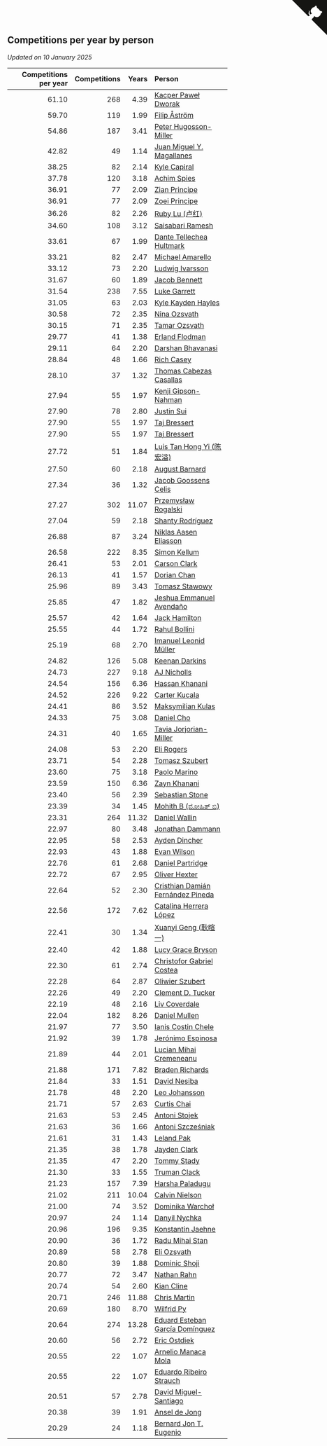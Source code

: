 ## Competitions per year by person

*Updated on 10 January 2025*

| Competitions per year | Competitions | Years | Person |
| ---: | ---: | ---: | :--- |
| 61.10 | 268 | 4.39 | [Kacper Paweł Dworak](https://www.worldcubeassociation.org/persons/2020DWOR01) |
| 59.70 | 119 | 1.99 | [Filip Åström](https://www.worldcubeassociation.org/persons/2023ASTR01) |
| 54.86 | 187 | 3.41 | [Peter Hugosson-Miller](https://www.worldcubeassociation.org/persons/2021HUGO01) |
| 42.82 | 49 | 1.14 | [Juan Miguel Y. Magallanes](https://www.worldcubeassociation.org/persons/2023MAGA09) |
| 38.25 | 82 | 2.14 | [Kyle Capiral](https://www.worldcubeassociation.org/persons/2022CAPI02) |
| 37.78 | 120 | 3.18 | [Achim Spies](https://www.worldcubeassociation.org/persons/2021SPIE01) |
| 36.91 | 77 | 2.09 | [Zian Principe](https://www.worldcubeassociation.org/persons/2022PRIN08) |
| 36.91 | 77 | 2.09 | [Zoei Principe](https://www.worldcubeassociation.org/persons/2022PRIN09) |
| 36.26 | 82 | 2.26 | [Ruby Lu (卢红)](https://www.worldcubeassociation.org/persons/2022LURU01) |
| 34.60 | 108 | 3.12 | [Saisabari Ramesh](https://www.worldcubeassociation.org/persons/2021RAME01) |
| 33.61 | 67 | 1.99 | [Dante Tellechea Hultmark](https://www.worldcubeassociation.org/persons/2023HULT01) |
| 33.21 | 82 | 2.47 | [Michael Amarello](https://www.worldcubeassociation.org/persons/2022AMAR09) |
| 33.12 | 73 | 2.20 | [Ludwig Ivarsson](https://www.worldcubeassociation.org/persons/2022IVAR01) |
| 31.67 | 60 | 1.89 | [Jacob Bennett](https://www.worldcubeassociation.org/persons/2023BENN04) |
| 31.54 | 238 | 7.55 | [Luke Garrett](https://www.worldcubeassociation.org/persons/2017GARR05) |
| 31.05 | 63 | 2.03 | [Kyle Kayden Hayles](https://www.worldcubeassociation.org/persons/2022HAYL02) |
| 30.58 | 72 | 2.35 | [Nina Ozsvath](https://www.worldcubeassociation.org/persons/2022OZSV03) |
| 30.15 | 71 | 2.35 | [Tamar Ozsvath](https://www.worldcubeassociation.org/persons/2022OZSV04) |
| 29.77 | 41 | 1.38 | [Erland Flodman](https://www.worldcubeassociation.org/persons/2023FLOD01) |
| 29.11 | 64 | 2.20 | [Darshan Bhavanasi](https://www.worldcubeassociation.org/persons/2022BHAV01) |
| 28.84 | 48 | 1.66 | [Rich Casey](https://www.worldcubeassociation.org/persons/2023CASE06) |
| 28.10 | 37 | 1.32 | [Thomas Cabezas Casallas](https://www.worldcubeassociation.org/persons/2023CASA08) |
| 27.94 | 55 | 1.97 | [Kenji Gipson-Nahman](https://www.worldcubeassociation.org/persons/2023GIPS01) |
| 27.90 | 78 | 2.80 | [Justin Sui](https://www.worldcubeassociation.org/persons/2022SUIJ01) |
| 27.90 | 55 | 1.97 | [Taj Bressert](https://www.worldcubeassociation.org/persons/2023BRES01) |
| 27.90 | 55 | 1.97 | [Taj Bressert](https://www.worldcubeassociation.org/persons/2023BRES01) |
| 27.72 | 51 | 1.84 | [Luis Tan Hong Yi (陈宏溢)](https://www.worldcubeassociation.org/persons/2023YILU01) |
| 27.50 | 60 | 2.18 | [August Barnard](https://www.worldcubeassociation.org/persons/2022BARN21) |
| 27.34 | 36 | 1.32 | [Jacob Goossens Celis](https://www.worldcubeassociation.org/persons/2023CELI06) |
| 27.27 | 302 | 11.07 | [Przemysław Rogalski](https://www.worldcubeassociation.org/persons/2013ROGA02) |
| 27.04 | 59 | 2.18 | [Shanty Rodríguez](https://www.worldcubeassociation.org/persons/2022CUBI01) |
| 26.88 | 87 | 3.24 | [Niklas Aasen Eliasson](https://www.worldcubeassociation.org/persons/2021ELIA01) |
| 26.58 | 222 | 8.35 | [Simon Kellum](https://www.worldcubeassociation.org/persons/2016KELL12) |
| 26.41 | 53 | 2.01 | [Carson Clark](https://www.worldcubeassociation.org/persons/2023CLAR02) |
| 26.13 | 41 | 1.57 | [Dorian Chan](https://www.worldcubeassociation.org/persons/2023DORI01) |
| 25.96 | 89 | 3.43 | [Tomasz Stawowy](https://www.worldcubeassociation.org/persons/2021STAW01) |
| 25.85 | 47 | 1.82 | [Jeshua Emmanuel Avendaño](https://www.worldcubeassociation.org/persons/2023AVEN01) |
| 25.57 | 42 | 1.64 | [Jack Hamilton](https://www.worldcubeassociation.org/persons/2023HAMI08) |
| 25.55 | 44 | 1.72 | [Rahul Bollini](https://www.worldcubeassociation.org/persons/2023BOLL01) |
| 25.19 | 68 | 2.70 | [Imanuel Leonid Müller](https://www.worldcubeassociation.org/persons/2022MULL02) |
| 24.82 | 126 | 5.08 | [Keenan Darkins](https://www.worldcubeassociation.org/persons/2019DARK02) |
| 24.73 | 227 | 9.18 | [AJ Nicholls](https://www.worldcubeassociation.org/persons/2015NICH04) |
| 24.54 | 156 | 6.36 | [Hassan Khanani](https://www.worldcubeassociation.org/persons/2018KHAN26) |
| 24.52 | 226 | 9.22 | [Carter Kucala](https://www.worldcubeassociation.org/persons/2015KUCA01) |
| 24.41 | 86 | 3.52 | [Maksymilian Kulas](https://www.worldcubeassociation.org/persons/2021KULA02) |
| 24.33 | 75 | 3.08 | [Daniel Cho](https://www.worldcubeassociation.org/persons/2021CHOD01) |
| 24.31 | 40 | 1.65 | [Tavia Jorjorian-Miller](https://www.worldcubeassociation.org/persons/2023JORJ01) |
| 24.08 | 53 | 2.20 | [Eli Rogers](https://www.worldcubeassociation.org/persons/2022ROGE05) |
| 23.71 | 54 | 2.28 | [Tomasz Szubert](https://www.worldcubeassociation.org/persons/2022SZUB02) |
| 23.60 | 75 | 3.18 | [Paolo Marino](https://www.worldcubeassociation.org/persons/2021MARI04) |
| 23.59 | 150 | 6.36 | [Zayn Khanani](https://www.worldcubeassociation.org/persons/2018KHAN28) |
| 23.40 | 56 | 2.39 | [Sebastian Stone](https://www.worldcubeassociation.org/persons/2022STON09) |
| 23.39 | 34 | 1.45 | [Mohith B (ಮೋಹಿತ್ ಬಿ)](https://www.worldcubeassociation.org/persons/2023BMOH01) |
| 23.31 | 264 | 11.32 | [Daniel Wallin](https://www.worldcubeassociation.org/persons/2013WALL03) |
| 22.97 | 80 | 3.48 | [Jonathan Dammann](https://www.worldcubeassociation.org/persons/2021DAMM01) |
| 22.95 | 58 | 2.53 | [Ayden Dincher](https://www.worldcubeassociation.org/persons/2022DINC01) |
| 22.93 | 43 | 1.88 | [Evan Wilson](https://www.worldcubeassociation.org/persons/2023WILS11) |
| 22.76 | 61 | 2.68 | [Daniel Partridge](https://www.worldcubeassociation.org/persons/2022PART02) |
| 22.72 | 67 | 2.95 | [Oliver Hexter](https://www.worldcubeassociation.org/persons/2022HEXT01) |
| 22.64 | 52 | 2.30 | [Cristhian Damián Fernández Pineda](https://www.worldcubeassociation.org/persons/2022PINE05) |
| 22.56 | 172 | 7.62 | [Catalina Herrera López](https://www.worldcubeassociation.org/persons/2017LOPE31) |
| 22.41 | 30 | 1.34 | [Xuanyi Geng (耿暄一)](https://www.worldcubeassociation.org/persons/2023GENG02) |
| 22.40 | 42 | 1.88 | [Lucy Grace Bryson](https://www.worldcubeassociation.org/persons/2023BRYS01) |
| 22.30 | 61 | 2.74 | [Christofor Gabriel Costea](https://www.worldcubeassociation.org/persons/2022COST03) |
| 22.28 | 64 | 2.87 | [Oliwier Szubert](https://www.worldcubeassociation.org/persons/2022SZUB01) |
| 22.26 | 49 | 2.20 | [Clement D. Tucker](https://www.worldcubeassociation.org/persons/2022TUCK09) |
| 22.19 | 48 | 2.16 | [Liv Coverdale](https://www.worldcubeassociation.org/persons/2022COVE02) |
| 22.04 | 182 | 8.26 | [Daniel Mullen](https://www.worldcubeassociation.org/persons/2016MULL04) |
| 21.97 | 77 | 3.50 | [Ianis Costin Chele](https://www.worldcubeassociation.org/persons/2021CHEL01) |
| 21.92 | 39 | 1.78 | [Jerónimo Espinosa](https://www.worldcubeassociation.org/persons/2023ESPI07) |
| 21.89 | 44 | 2.01 | [Lucian Mihai Cremeneanu](https://www.worldcubeassociation.org/persons/2023CREM01) |
| 21.88 | 171 | 7.82 | [Braden Richards](https://www.worldcubeassociation.org/persons/2017RICH02) |
| 21.84 | 33 | 1.51 | [David Nesiba](https://www.worldcubeassociation.org/persons/2023NESI01) |
| 21.78 | 48 | 2.20 | [Leo Johansson](https://www.worldcubeassociation.org/persons/2022JOHA08) |
| 21.71 | 57 | 2.63 | [Curtis Chai](https://www.worldcubeassociation.org/persons/2022CHAI02) |
| 21.63 | 53 | 2.45 | [Antoni Stojek](https://www.worldcubeassociation.org/persons/2022STOJ03) |
| 21.63 | 36 | 1.66 | [Antoni Szcześniak](https://www.worldcubeassociation.org/persons/2023SZCZ04) |
| 21.61 | 31 | 1.43 | [Leland Pak](https://www.worldcubeassociation.org/persons/2023PAKL02) |
| 21.35 | 38 | 1.78 | [Jayden Clark](https://www.worldcubeassociation.org/persons/2023CLAR13) |
| 21.35 | 47 | 2.20 | [Tommy Stady](https://www.worldcubeassociation.org/persons/2022STAD01) |
| 21.30 | 33 | 1.55 | [Truman Clack](https://www.worldcubeassociation.org/persons/2023CLAC02) |
| 21.23 | 157 | 7.39 | [Harsha Paladugu](https://www.worldcubeassociation.org/persons/2017PALA08) |
| 21.02 | 211 | 10.04 | [Calvin Nielson](https://www.worldcubeassociation.org/persons/2014NIEL03) |
| 21.00 | 74 | 3.52 | [Dominika Warchoł](https://www.worldcubeassociation.org/persons/2021WARC01) |
| 20.97 | 24 | 1.14 | [Danyil Nychka](https://www.worldcubeassociation.org/persons/2023NYCH01) |
| 20.96 | 196 | 9.35 | [Konstantin Jaehne](https://www.worldcubeassociation.org/persons/2015JAEH01) |
| 20.90 | 36 | 1.72 | [Radu Mihai Stan](https://www.worldcubeassociation.org/persons/2023STAN09) |
| 20.89 | 58 | 2.78 | [Eli Ozsvath](https://www.worldcubeassociation.org/persons/2022OZSV01) |
| 20.80 | 39 | 1.88 | [Dominic Shoji](https://www.worldcubeassociation.org/persons/2023SHOJ01) |
| 20.77 | 72 | 3.47 | [Nathan Rahn](https://www.worldcubeassociation.org/persons/2021RAHN01) |
| 20.74 | 54 | 2.60 | [Kian Cline](https://www.worldcubeassociation.org/persons/2022CLIN01) |
| 20.71 | 246 | 11.88 | [Chris Martin](https://www.worldcubeassociation.org/persons/2013MART03) |
| 20.69 | 180 | 8.70 | [Wilfrid Py](https://www.worldcubeassociation.org/persons/2016PYWI01) |
| 20.64 | 274 | 13.28 | [Eduard Esteban García Domínguez](https://www.worldcubeassociation.org/persons/2011EDUA01) |
| 20.60 | 56 | 2.72 | [Eric Ostdiek](https://www.worldcubeassociation.org/persons/2022OSTD01) |
| 20.55 | 22 | 1.07 | [Arnelio Manaca Mola](https://www.worldcubeassociation.org/persons/2023MOLA06) |
| 20.55 | 22 | 1.07 | [Eduardo Ribeiro Strauch](https://www.worldcubeassociation.org/persons/2023STRA33) |
| 20.51 | 57 | 2.78 | [David Miguel-Santiago](https://www.worldcubeassociation.org/persons/2022MIGU02) |
| 20.38 | 39 | 1.91 | [Ansel de Jong](https://www.worldcubeassociation.org/persons/2023JONG01) |
| 20.29 | 24 | 1.18 | [Bernard Jon T. Eugenio](https://www.worldcubeassociation.org/persons/2023EUGE02) |


<a href="https://github.com/jonatanklosko/wca_statistics" class="github-corner" aria-label="View source on Github"><svg width="80" height="80" viewBox="0 0 250 250" style="fill:#151513; color:#fff; position: absolute; top: 0; border: 0; right: 0;" aria-hidden="true"><path d="M0,0 L115,115 L130,115 L142,142 L250,250 L250,0 Z"></path><path d="M128.3,109.0 C113.8,99.7 119.0,89.6 119.0,89.6 C122.0,82.7 120.5,78.6 120.5,78.6 C119.2,72.0 123.4,76.3 123.4,76.3 C127.3,80.9 125.5,87.3 125.5,87.3 C122.9,97.6 130.6,101.9 134.4,103.2" fill="currentColor" style="transform-origin: 130px 106px;" class="octo-arm"></path><path d="M115.0,115.0 C114.9,115.1 118.7,116.5 119.8,115.4 L133.7,101.6 C136.9,99.2 139.9,98.4 142.2,98.6 C133.8,88.0 127.5,74.4 143.8,58.0 C148.5,53.4 154.0,51.2 159.7,51.0 C160.3,49.4 163.2,43.6 171.4,40.1 C171.4,40.1 176.1,42.5 178.8,56.2 C183.1,58.6 187.2,61.8 190.9,65.4 C194.5,69.0 197.7,73.2 200.1,77.6 C213.8,80.2 216.3,84.9 216.3,84.9 C212.7,93.1 206.9,96.0 205.4,96.6 C205.1,102.4 203.0,107.8 198.3,112.5 C181.9,128.9 168.3,122.5 157.7,114.1 C157.9,116.9 156.7,120.9 152.7,124.9 L141.0,136.5 C139.8,137.7 141.6,141.9 141.8,141.8 Z" fill="currentColor" class="octo-body"></path></svg></a><style>.github-corner:hover .octo-arm{animation:octocat-wave 560ms ease-in-out}@keyframes octocat-wave{0%,100%{transform:rotate(0)}20%,60%{transform:rotate(-25deg)}40%,80%{transform:rotate(10deg)}}@media (max-width:500px){.github-corner:hover .octo-arm{animation:none}.github-corner .octo-arm{animation:octocat-wave 560ms ease-in-out}}</style>
